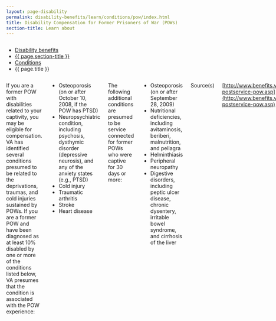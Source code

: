 ```yaml
---
layout: page-disability
permalink: disability-benefits/learn/conditions/pow/index.html
title: Disability Compensation for Former Prisoners of War (POWs)
section-title: Learn about
---
```


<div class="splash" markdown="0">
<div class="row" markdown="0">
<div class="small-12 columns" markdown="0">

<ul class="breadcrumbs" role="menubar" aria-label="Primary">
<li class="parent"><a href="{{ site.url }}/disability-benefits/">Disability benefits</a></li>
<li class="parent"><a href="{{ site.url }}/disability-benefits/learn/">{{ page.section-title }}</a></li>
<li class="parent"><a href="{{ site.url }}/disability-benefits/learn/conditions/">Conditions</a></li>
<li class="active">{{ page.title }}</li>
</ul>

</div>
</div>
</div>

<div class="main" role="main" markdown="0">
<div class="section one" markdown="0">
<div class="primary" markdown="0">
<div class="row" markdown="0">
<div class="small-12 columns" markdown="1">

If you are a former POW with disabilities related to your captivity, you may be eligible for compensation. VA has identified several conditions presumed to be related to the deprivations, traumas, and cold injuries sustained by POWs. If you are a former POW and have been diagnosed as at least 10% disabled by one or more of the conditions listed below, VA presumes that the condition is associated with the POW experience:

- Osteoporosis (on or after October 10, 2008, if the POW has PTSD)
- Neuropsychiatric condition, including psychosis, dysthymic disorder (depressive neurosis), and any of the anxiety states (e.g., PTSD)
- Cold injury
- Traumatic arthritis
- Stroke
- Heart disease

The following additional conditions are presumed to be service connected for former POWs who were captive for 30 days or more:

- Osteoporosis (on or after September 28, 2009)
- Nutritional deficiencies, including avitaminosis, beriberi, malnutrition, and pellagra
- Helminthiasis
- Peripheral neuropathy
- Digestive disorders, including peptic ulcer disease, chronic dysentery, irritable bowel syndrome, and cirrhosis of the liver

Source(s)

[http://www.benefits.va.gov/COMPENSATION/claims-postservice-pow.asp](http://www.benefits.va.gov/COMPENSATION/claims-postservice-pow.asp)


</div>
</div>
</div>


</div>
